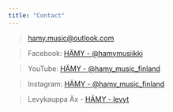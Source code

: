 ```yaml
---
title: "Contact"
---
```


> [hamy.music@outlook.com](mailto:hamy.music@outlook.com)

> Facebook: [HÄMY - @hamymusiikki](https://www.facebook.com/hamymusiikki)

> YouTube: [HÄMY - @hamy_music_finland](http://www.youtube.com/@hamy_music_finland)

> Instagram: [HÄMY - @hamy_music_finland](https://www.instagram.com/hamy_music_finland)

> Levykauppa Äx - [HÄMY - levyt](https://www.levykauppax.fi/artist/hamy/?srsltid=AfmBOoot1ymV4ld4QBDZ3sKl2RbUl16rIp0n2EuPiJO09G0gM2TEghON)

